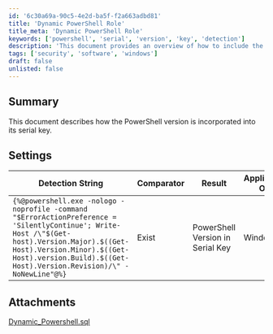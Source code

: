 ```yaml
---
id: '6c30a69a-90c5-4e2d-ba5f-f2a663adbd81'
title: 'Dynamic PowerShell Role'
title_meta: 'Dynamic PowerShell Role'
keywords: ['powershell', 'serial', 'version', 'key', 'detection']
description: 'This document provides an overview of how to include the PowerShell version in a serial key. It outlines the detection string used, the comparator, and the applicable operating systems for this method.'
tags: ['security', 'software', 'windows']
draft: false
unlisted: false
---
```


## Summary

This document describes how the PowerShell version is incorporated into its serial key.

## Settings

| Detection String                                                                                                                                                                          | Comparator | Result                      | Applicable OS |
|------------------------------------------------------------------------------------------------------------------------------------------------------------------------------------------|------------|-----------------------------|----------------|
| `{%@powershell.exe -nologo -noprofile -command "$ErrorActionPreference = 'SilentlyContinue'; Write-Host /\"$(Get-host).Version.Major).$((Get-Host).Version.Minor).$((Get-Host).version.Build).$((Get-Host).Version.Revision)/\" -NoNewLine"@%}` | Exist      | PowerShell Version in Serial Key | Windows        |
## Attachments
[Dynamic_Powershell.sql](<..\..\..\static\attachments\itg\10926872\Dynamic_Powershell.sql>)
